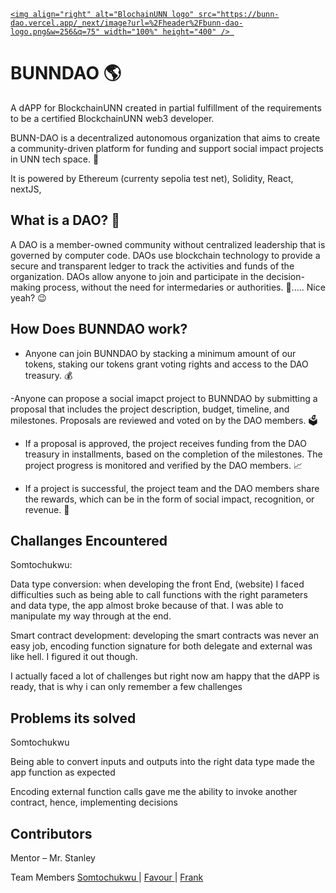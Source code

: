 <div> 

  <a href="/"> 

    <img align="right" alt="BlochainUNN logo" src="https://bunn-dao.vercel.app/_next/image?url=%2Fheader%2Fbunn-dao-logo.png&w=256&q=75" width="100%" height="400" /> 

  </a> 

</div> 

  

# BUNNDAO 🌎 

A dAPP for BlockchainUNN created in partial fulfillment of the requirements to be a certified BlockchainUNN web3 developer. 

BUNN-DAO is a decentralized autonomous organization that aims to create a community-driven platform for funding and support social impact projects in UNN tech space. 🙌 

It is powered by Ethereum (currenty sepolia test net), Solidity, React, nextJS, 

  

## What is a DAO? 🤔  

A DAO is a member-owned community without centralized leadership that is governed by computer code. DAOs use blockchain technology to provide a secure and transparent ledger to track the activities and funds of the organization. DAOs allow anyone to join and participate in the decision-making process, without the need for intermedaries or authorities. 💯..... Nice yeah? 😉 

  

  

## How Does BUNNDAO work?  

- Anyone can join BUNNDAO by stacking a minimum amount of our tokens, staking our tokens grant voting rights and access to the DAO treasury. 💰 

-Anyone can propose a social imapct project to BUNNDAO by submitting a proposal that includes the project description, budget, timeline, and milestones. Proposals are reviewed and voted on by the DAO members. 🗳️ 

- If a proposal is approved, the project receives funding from the DAO treasury in installments, based on the completion of the milestones. The project progress is monitored and verified by the DAO members. 📈 

-  If a project is successful, the project team and the DAO members share the rewards, which can be in the form of social impact, recognition, or revenue. 🎁 

 

## Challanges Encountered  

Somtochukwu: 

Data type conversion: when developing the front End, (website) I faced difficulties such as being able to call functions with the right parameters and data type, the app almost broke because of that. I was able to manipulate my way through at the end. 

Smart contract development: developing the smart contracts was never an easy job, encoding function signature for both delegate and external was like hell. I figured it out though. 

I actually faced a lot of challenges but right now am happy that the dAPP is ready, that is why i can only remember a few challenges 

## Problems its solved  

Somtochukwu 

Being able to convert inputs and outputs into the right data type made the app function as expected  

Encoding external function calls gave me the ability to invoke another contract, hence, implementing decisions 

 

## Contributors  

Mentor – Mr. Stanley 

Team Members
<a href="https://github.com/soomtochukwu">
Somtochukwu
</a>
|
<a href="https://github.com/favxlaw">
Favour
</a>
|
<a href="https://github.com/frankcodedKing">
Frank
</a>
